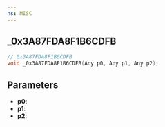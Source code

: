 ```yaml
---
ns: MISC
---
```

## _0x3A87FDA8F1B6CDFB

```c
// 0x3A87FDA8F1B6CDFB
void _0x3A87FDA8F1B6CDFB(Any p0, Any p1, Any p2);
```

## Parameters
* **p0**:
* **p1**:
* **p2**:
